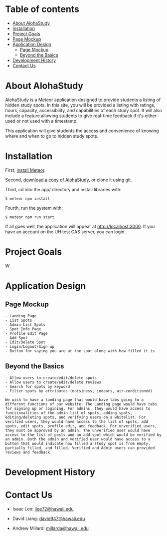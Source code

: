 # Table of contents

* [About AlohaStudy](#about-alohastudy)
* [Installation](#installation)
* [Project Goals](#project-goals)
* [Page Mockup](#page-mockup)
* [Application Design](#application-design)
  * [Page Mockup](#page-mockup)
  * [Beyond the Basics](#beyond-the-basics)
* [Development History](#development-history)
* [Contact Us](#contact-us)

# About AlohaStudy

AlohaStudy is a Meteor application designed to provide students a listing of hidden study spots. In this site, you will be provided a listing with ratings, hours, capacity, accessibility, and capabilities of each study spot. It will also include a feature allowing students to give real-time feedback if it's either used or not used with a timestamp.

This application will give students the access and convenience of knowing where and when to go to hidden study spots.

# Installation
First, [install Meteor](https://www.meteor.com/install).

Second, [download a copy of AlohaStudy](https://github.com/alohastudy/alohastudy/archive/master.zip), or clone it using git.

Third, cd into the app/ directory and install libraries with:

```
$ meteor npm install
```

Fourth, run the system with:

```
$ meteor npm run start
```

If all goes well, the application will appear at [http://localhost:3000](http://localhost:3000). If you have an account on the UH test CAS server, you can login.  

# Project Goals
W

# Application Design
 
  ## Page Mockup
    - Landing Page
    - List Spots
    - Admin List Spots
    - Spot Info Page
    - Profile Edit Page
    - Add Spot
    - Edit/Delete Spot
    - Login/Logout/Sign up
    - Button for saying you are at the spot along with how filled it is

  ## Beyond the Basics
    - Allow users to create/edit/delete spots
    - Allow users to create/edit/delete reviews
    - Search for spots by keyword
    - Filter spots by attributes (noisiness, indoors, air-conditioned)
    
    We wish to have a landing page that would have tabs going to a different functions of our website. The Landing page would have tabs for signing up or logining. For admins, they would have access to functionalities of the admin list of spots, adding spots, editing/deleting spots, and verifying users on a whitelist. For verified users, they would have access to the list of spots, add spots, edit spots, profile edit, and feedback. For unverified users, they must be approved by an admin. The unverified user would have access to the list of posts and an add spot which would be verified by an admin. Both the admin and verified user would have access to a button that would indicate how filled a study spot is from empty, partially filled, and filled. Verified and Admin users can provided reviews and feedback.

# Development History

# Contact Us

 - Isaac Lee: ilee72@hawaii.edu

 - David Liang: david947@hawaii.edu

 - Andrew Millard: millarda@hawaii.edu


